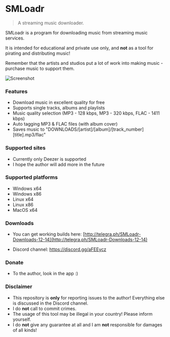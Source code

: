 # SMLoadr
> A streaming music downloader.


SMLoadr is a program for downloading music from streaming music services.

It is intended for educational and private use only, and **not** as a tool for pirating and distributing music!

Remember that the artists and studios put a lot of work into making music - purchase music to support them.


![Screenshot](https://github.com/J05HI/SMLoadr/raw/master/Screenshot.jpg)



### Features

- Download music in excellent quality for free
- Supports single tracks, albums and playlists
- Music quality selection (MP3 - 128 kbps, MP3 - 320 kbps, FLAC - 1411 kbps)
- Auto tagging MP3 & FLAC files (with album cover)
- Saves music to "DOWNLOADS/[artist]/[album]/[track_number] [title].mp3/flac"



### Supported sites

- Currently only Deezer is supported
- I hope the author will add more in the future



### Supported platforms

- Windows x64
- Windows x86
- Linux x64
- Linux x86
- MacOS x64



### Downloads

- You can get working builds here: [http://telegra.ph/SMLoadr-Downloads-12-14](http://telegra.ph/SMLoadr-Downloads-12-14)

- Discord channel: https://discord.gg/aFEEycz



### Donate

- To the author, look in the app :)



### Disclaimer

- This repository is **only** for reporting issues to the author! Everything else is discussed in the Discord channel.
- I do **not** call to commit crimes.
- The usage of this tool may be illegal in your country! Please inform yourself.
- I do **not** give any guarantee at all and I am **not** responsible for damages of all kinds!
